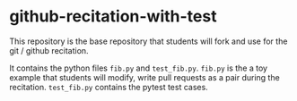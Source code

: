 # github-recitation-with-test
This repository is the base repository that students will fork and use for the git / github recitation.

It contains the python files `fib.py` and `test_fib.py`. `fib.py` is the a toy example that students will modify, write pull requests as a pair during the recitation. `test_fib.py` contains the pytest test cases.
